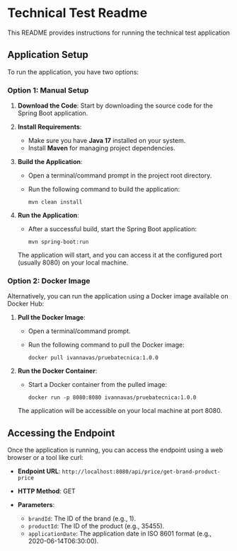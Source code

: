 # Technical Test Readme

This README provides instructions for running the technical test application

## Application Setup

To run the application, you have two options:

### Option 1: Manual Setup

1. **Download the Code**: Start by downloading the source code for the Spring Boot application.

2. **Install Requirements**:
   - Make sure you have **Java 17** installed on your system.
   - Install **Maven** for managing project dependencies.

3. **Build the Application**:
   - Open a terminal/command prompt in the project root directory.
   - Run the following command to build the application:

     ```shell
     mvn clean install
     ```

4. **Run the Application**:
   - After a successful build, start the Spring Boot application:

     ```shell
     mvn spring-boot:run
     ```

   The application will start, and you can access it at the configured port (usually 8080) on your local machine.

### Option 2: Docker Image

Alternatively, you can run the application using a Docker image available on Docker Hub:

1. **Pull the Docker Image**:
   - Open a terminal/command prompt.
   - Run the following command to pull the Docker image:

     ```shell
     docker pull ivannavas/pruebatecnica:1.0.0
     ```

2. **Run the Docker Container**:
   - Start a Docker container from the pulled image:

     ```shell
     docker run -p 8080:8080 ivannavas/pruebatecnica:1.0.0
     ```

   The application will be accessible on your local machine at port 8080.

## Accessing the Endpoint

Once the application is running, you can access the endpoint using a web browser or a tool like curl:

- **Endpoint URL**: `http://localhost:8080/api/price/get-brand-product-price`

- **HTTP Method**: GET

- **Parameters**:
   - `brandId`: The ID of the brand (e.g., 1).
   - `productId`: The ID of the product (e.g., 35455).
   - `applicationDate`: The application date in ISO 8601 format (e.g., 2020-06-14T06:30:00).
